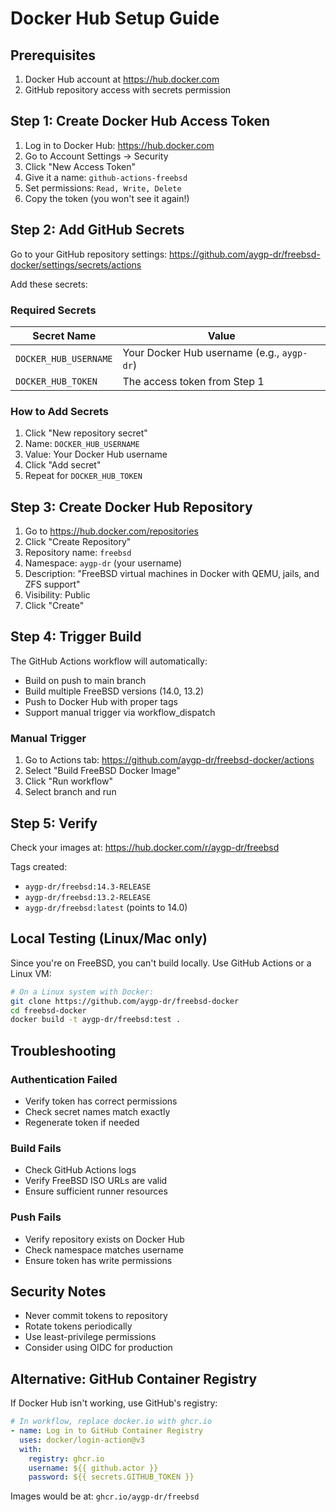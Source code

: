 # Docker Hub Setup Guide

## Prerequisites

1. Docker Hub account at https://hub.docker.com
2. GitHub repository access with secrets permission

## Step 1: Create Docker Hub Access Token

1. Log in to Docker Hub: https://hub.docker.com
2. Go to Account Settings → Security
3. Click "New Access Token"
4. Give it a name: `github-actions-freebsd`
5. Set permissions: `Read, Write, Delete`
6. Copy the token (you won't see it again!)

## Step 2: Add GitHub Secrets

Go to your GitHub repository settings:
https://github.com/aygp-dr/freebsd-docker/settings/secrets/actions

Add these secrets:

### Required Secrets

| Secret Name | Value |
|------------|-------|
| `DOCKER_HUB_USERNAME` | Your Docker Hub username (e.g., `aygp-dr`) |
| `DOCKER_HUB_TOKEN` | The access token from Step 1 |

### How to Add Secrets

1. Click "New repository secret"
2. Name: `DOCKER_HUB_USERNAME`
3. Value: Your Docker Hub username
4. Click "Add secret"
5. Repeat for `DOCKER_HUB_TOKEN`

## Step 3: Create Docker Hub Repository

1. Go to https://hub.docker.com/repositories
2. Click "Create Repository"
3. Repository name: `freebsd`
4. Namespace: `aygp-dr` (your username)
5. Description: "FreeBSD virtual machines in Docker with QEMU, jails, and ZFS support"
6. Visibility: Public
7. Click "Create"

## Step 4: Trigger Build

The GitHub Actions workflow will automatically:
- Build on push to main branch
- Build multiple FreeBSD versions (14.0, 13.2)
- Push to Docker Hub with proper tags
- Support manual trigger via workflow_dispatch

### Manual Trigger

1. Go to Actions tab: https://github.com/aygp-dr/freebsd-docker/actions
2. Select "Build FreeBSD Docker Image"
3. Click "Run workflow"
4. Select branch and run

## Step 5: Verify

Check your images at:
https://hub.docker.com/r/aygp-dr/freebsd

Tags created:
- `aygp-dr/freebsd:14.3-RELEASE`
- `aygp-dr/freebsd:13.2-RELEASE`
- `aygp-dr/freebsd:latest` (points to 14.0)

## Local Testing (Linux/Mac only)

Since you're on FreeBSD, you can't build locally. Use GitHub Actions or a Linux VM:

```bash
# On a Linux system with Docker:
git clone https://github.com/aygp-dr/freebsd-docker
cd freebsd-docker
docker build -t aygp-dr/freebsd:test .
```

## Troubleshooting

### Authentication Failed

- Verify token has correct permissions
- Check secret names match exactly
- Regenerate token if needed

### Build Fails

- Check GitHub Actions logs
- Verify FreeBSD ISO URLs are valid
- Ensure sufficient runner resources

### Push Fails

- Verify repository exists on Docker Hub
- Check namespace matches username
- Ensure token has write permissions

## Security Notes

- Never commit tokens to repository
- Rotate tokens periodically
- Use least-privilege permissions
- Consider using OIDC for production

## Alternative: GitHub Container Registry

If Docker Hub isn't working, use GitHub's registry:

```yaml
# In workflow, replace docker.io with ghcr.io
- name: Log in to GitHub Container Registry
  uses: docker/login-action@v3
  with:
    registry: ghcr.io
    username: ${{ github.actor }}
    password: ${{ secrets.GITHUB_TOKEN }}
```

Images would be at: `ghcr.io/aygp-dr/freebsd`